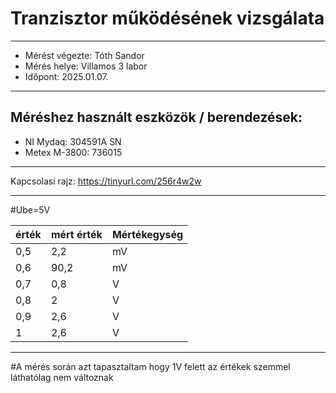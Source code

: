 # Tranzisztor működésének vizsgálata
---  
- Mérést végezte: Tóth Sandor
- Mérés helye: Villamos 3 labor
- Időpont: 2025.01.07.

---
## Méréshez használt eszközök / berendezések:
- NI Mydaq: 304591A SN
- Metex M-3800: 736015
---

Kapcsolasi rajz:
https://tinyurl.com/256r4w2w


---

#Ube=5V

| érték | mért érték |Mértékegység|
|-------|------------|------------|
| 0,5 | 2,2  |  mV |
| 0,6 | 90,2 |  mV |
| 0,7 | 0,8  |  V  |
| 0,8 |  2   |  V  |
| 0,9 |  2,6 |  V  |
| 1   |  2,6 |  V  |

---
#A mérés során azt tapasztaltam hogy 1V felett az értékek szemmel láthatólag nem változnak
